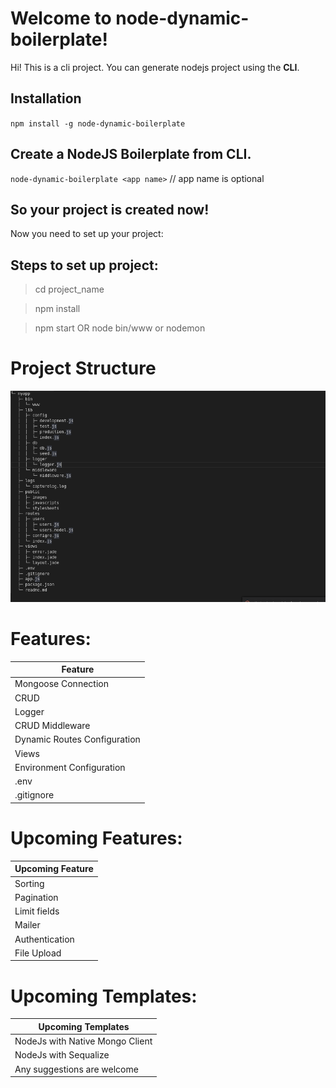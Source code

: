 # Welcome to node-dynamic-boilerplate!
Hi! This is a cli project. You can generate nodejs project using the **CLI**.


## Installation

`npm install -g node-dynamic-boilerplate`

## Create a NodeJS Boilerplate from CLI.

`node-dynamic-boilerplate <app name>` // app name is optional

## So your project is created now!

Now you need to set up your project:

## Steps to set up project:

> cd project_name

> npm install

> npm start OR node bin/www or nodemon


# Project Structure

![alt mongoose-project-structure-image](https://raw.githubusercontent.com/suri66/nodejs-cli-boilerplate/master/templates/mongoose/public/images/Mogoose-Project-Structure.png)


# Features:

|  Feature                    |
|-----------------------------|
|Mongoose Connection          |
|CRUD                         |
|Logger                       |
|CRUD Middleware              |
|Dynamic Routes Configuration |
|Views                        |
|Environment Configuration    |
|.env                         |
|.gitignore                   |



# Upcoming Features:

|    Upcoming Feature     |
|-------------------------|
|Sorting                  |
|Pagination               |
|Limit fields             |
|Mailer                   |
|Authentication           |
|File Upload              |


# Upcoming Templates:

|    Upcoming Templates              |
|------------------------------------|
|NodeJs with Native Mongo Client     |
|NodeJs with Sequalize               |
|Any suggestions are welcome         |
